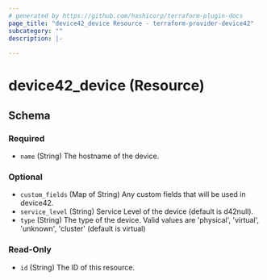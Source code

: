 ```yaml
---
# generated by https://github.com/hashicorp/terraform-plugin-docs
page_title: "device42_device Resource - terraform-provider-device42"
subcategory: ""
description: |-
  
---
```


# device42_device (Resource)





<!-- schema generated by tfplugindocs -->
## Schema

### Required

- `name` (String) The hostname of the device.

### Optional

- `custom_fields` (Map of String) Any custom fields that will be used in device42.
- `service_level` (String) Service Level of the device (default is d42null).
- `type` (String) The type of the device. Valid values are 'physical', 'virtual', 'unknown', 'cluster' (default is virtual)

### Read-Only

- `id` (String) The ID of this resource.


